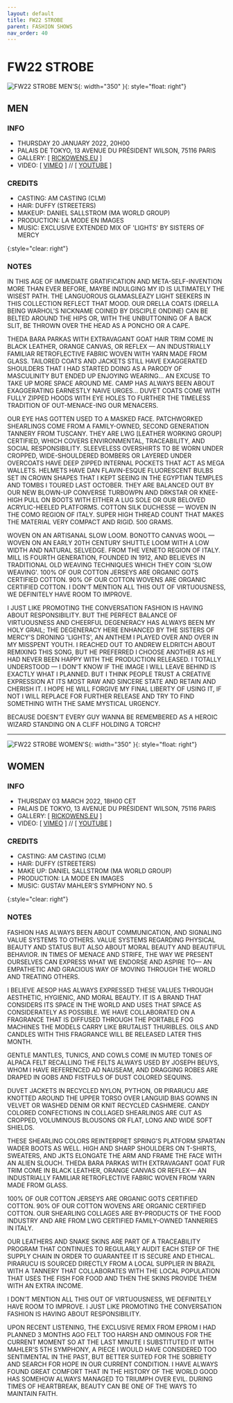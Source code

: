 ```yaml
---
layout: default
title: FW22 STROBE
parent: FASHION SHOWS
nav_order: 40
---
```


# FW22 STROBE

![FW22 STROBE MEN'S](/assets/images/fw22-m.jpg){: width="350" }{: style="float: right"}
## MEN

### INFO

- THURSDAY 20 JANUARY 2022, 20H00
- PALAIS DE TOKYO, 13 AVENUE DU PRÉSIDENT WILSON, 75116 PARIS 
- GALLERY: [ [RICKOWENS.EU](https://www.rickowens.eu/en/IT/collections/men-strobe-fw22) ]
- VIDEO: [ [VIMEO](https://vimeo.com/668660442) ] // [ [YOUTUBE](https://www.youtube.com/watch?v=NM6EuIJxeqc) ]

### CREDITS

- CASTING: AM CASTING (CLM)
- HAIR: DUFFY (STREETERS)
- MAKEUP: DANIEL SALLSTROM (MA WORLD GROUP)
- PRODUCTION: LA MODE EN IMAGES
- MUSIC: EXCLUSIVE EXTENDED MIX OF 'LIGHTS' BY SISTERS OF MERCY

{:style="clear: right"}

### NOTES

IN THIS AGE OF IMMEDIATE GRATIFICATION AND META-SELF-INVENTION MORE THAN EVER BEFORE, MAYBE INDULGING MY ID IS ULTIMATELY THE WISEST PATH. THE LANGUOROUS GLAMASLEAZY LIGHT SEEKERS IN THIS COLLECTION REFLECT THAT MOOD. 
OUR DRELLA COATS (DRELLA BEING WARHOL'S NICKNAME COINED BY DISCIPLE ONDINE) CAN BE BELTED AROUND THE HIPS OR, WITH THE UNBUTTONING OF A BACK SLIT, BE THROWN OVER THE HEAD AS A PONCHO OR A CAPE. 

THEDA BARA PARKAS WITH EXTRAVAGANT GOAT HAIR TRIM COME IN BLACK LEATHER, ORANGE CANVAS, OR REFLEX — AN INDUSTRIALLY FAMILIAR RETROFLECTIVE FABRIC WOVEN WITH YARN MADE FROM GLASS. 
TAILORED COATS AND JACKETS STILL HAVE EXAGGERATED SHOULDERS THAT I HAD STARTED DOING AS A PARODY OF MASCULINITY BUT ENDED UP ENJOYING WEARING... AN EXCUSE TO TAKE UP MORE SPACE AROUND ME. CAMP HAS ALWAYS BEEN ABOUT EXAGGERATING EARNESTLY NAIVE URGES... 
DUVET COATS COME WITH FULLY ZIPPED HOODS WITH EYE HOLES TO FURTHER THE TIMELESS TRADITION OF OUT-MENACE-ING OUR MENACERS. 

OUR EYE HAS GOTTEN USED TO A MASKED FACE. 
PATCHWORKED SHEARLINGS COME FROM A FAMILY-OWNED, SECOND GENERATION TANNERY FROM TUSCANY. THEY ARE LWG [LEATHER WORKING GROUP] CERTIFIED, WHICH COVERS ENVIRONMENTAL, TRACEABILITY, AND SOCIAL RESPONSIBILITY. 
SLEEVELESS OVERSHIRTS TO BE WORN UNDER CROPPED, WIDE-SHOULDERED BOMBERS OR LAYERED UNDER OVERCOATS HAVE DEEP ZIPPED INTERNAL POCKETS THAT ACT AS MEGA WALLETS. 
HELMETS HAVE DAN FLAVIN-ESQUE FLUORESCENT BULBS SET IN CROWN SHAPES THAT I KEPT SEEING IN THE EGYPTIAN TEMPLES AND TOMBS I TOURED LAST OCTOBER. 
THEY ARE BALANCED OUT BY OUR NEW BLOWN-UP CONVERSE TURBOWPN AND DRKSTAR OR KNEE- HIGH PULL ON BOOTS WITH EITHER A LUG SOLE OR OUR BELOVED ACRYLIC-HEELED PLATFORMS. 
COTTON SILK DUCHESSE — WOVEN IN THE COMO REGION OF ITALY. SUPER HIGH THREAD COUNT THAT MAKES THE MATERIAL VERY COMPACT AND RIGID. 500 GRAMS. 

WOVEN ON AN ARTISANAL SLOW LOOM. 
BONOTTO CANVAS WOOL — WOVEN ON AN EARLY 20TH CENTURY SHUTTLE LOOM WITH A LOW WIDTH AND NATURAL SELVEDGE. FROM THE VENETO REGION OF ITALY. MILL IS FOURTH GENERATION, FOUNDED IN 1912, AND BELIEVES IN TRADITIONAL OLD WEAVING TECHNIQUES WHICH THEY COIN 'SLOW WEAVING'. 
100% OF OUR COTTON JERSEYS ARE ORGANIC GOTS CERTIFIED COTTON. 
90% OF OUR COTTON WOVENS ARE ORGANIC CERTIFIED COTTON. 
I DON'T MENTION ALL THIS OUT OF VIRTUOUSNESS, WE DEFINITELY HAVE ROOM TO IMPROVE. 

I JUST LIKE PROMOTING THE CONVERSATION FASHION IS HAVING ABOUT RESPONSIBILITY. 
BUT THE PERFECT BALANCE OF VIRTUOUSNESS AND CHEERFUL DEGENERACY HAS ALWAYS BEEN MY HOLY GRAIL; THE DEGENERACY HERE ENHANCED BY THE SISTERS OF MERCY'S DRONING 'LIGHTS', AN ANTHEM I PLAYED OVER AND OVER IN MY MISSPENT YOUTH. I REACHED OUT TO ANDREW ELDRITCH ABOUT REMIXING THIS SONG, BUT HE PREFERRED I CHOOSE ANOTHER AS HE HAD NEVER BEEN HAPPY WITH THE PRODUCTION RELEASED. I TOTALLY UNDERSTOOD — I DON'T KNOW IF THE IMAGE I WILL LEAVE BEHIND IS EXACTLY WHAT I PLANNED. BUT I THINK PEOPLE TRUST A CREATIVE EXPRESSION AT ITS MOST RAW AND SINCERE STATE AND RETAIN AND CHERISH IT. I HOPE HE WILL FORGIVE MY FINAL LIBERTY OF USING IT, IF NOT I WILL REPLACE FOR FURTHER RELEASE AND TRY TO FIND SOMETHING WITH THE SAME MYSTICAL URGENCY. 

BECAUSE DOESN'T EVERY GUY WANNA BE REMEMBERED AS A HEROIC WIZARD STANDING ON A CLIFF HOLDING A TORCH? 


---
![FW22 STROBE WOMEN'S](/assets/images/fw22-w.jpg){: width="350" }{: style="float: right"}
## WOMEN

### INFO

- THURSDAY 03 MARCH 2022, 18H00 CET
- PALAIS DE TOKYO, 13 AVENUE DU PRÉSIDENT WILSON, 75116 PARIS
- GALLERY: [ [RICKOWENS.EU](https://www.rickowens.eu/en/IT/collections/women-strobe-fw22) ]
- VIDEO: [ [VIMEO](https://vimeo.com/685394485) ] // [ [YOUTUBE](https://www.youtube.com/watch?v=Kf67Z_vJ4Kc) ]

### CREDITS

- CASTING: AM CASTING (CLM)
- HAIR: DUFFY (STREETERS)
- MAKE UP: DANIEL SALLSTROM (MA WORLD GROUP)
- PRODUCTION: LA MODE EN IMAGES
- MUSIC: GUSTAV MAHLER'S SYMPHONY NO. 5

{:style="clear: right"}

### NOTES

FASHION HAS ALWAYS BEEN ABOUT COMMUNICATION, AND SIGNALING VALUE SYSTEMS TO OTHERS. VALUE SYSTEMS REGARDING PHYSICAL BEAUTY AND STATUS BUT ALSO ABOUT MORAL BEAUTY AND BEAUTIFUL BEHAVIOR. IN TIMES OF MENACE AND STRIFE, THE WAY WE PRESENT OURSELVES CAN EXPRESS WHAT WE ENDORSE AND ASPIRE TO— AN EMPATHETIC AND GRACIOUS WAY OF MOVING THROUGH THE WORLD AND TREATING OTHERS.

I BELIEVE AESOP HAS ALWAYS EXPRESSED THESE VALUES THROUGH AESTHETIC, HYGIENIC, AND MORAL BEAUTY. IT IS A BRAND THAT CONSIDERS ITS SPACE IN THE WORLD AND USES THAT SPACE AS CONSIDERATELY AS POSSIBLE. WE HAVE COLLABORATED ON A FRAGRANCE THAT IS DIFFUSED THROUGH THE PORTABLE FOG MACHINES THE MODELS CARRY LIKE BRUTALIST THURIBLES. OILS AND CANDLES WITH THIS FRAGRANCE WILL BE RELEASED LATER THIS MONTH.

GENTLE MANTLES, TUNICS, AND COWLS COME IN MUTED TONES OF ALPACA FELT RECALLING THE FELTS ALWAYS USED BY JOSEPH BEUYS, WHOM I HAVE REFERENCED AD NAUSEAM, AND DRAGGING ROBES ARE DRAPED IN GOBS AND FISTFULS OF DUST COLORED SEQUINS.

DUVET JACKETS IN RECYCLED NYLON, PYTHON, OR PIRARUCU ARE KNOTTED AROUND THE UPPER TORSO OVER LANGUID BIAS GOWNS IN VELVET OR WASHED DENIM OR KNIT RECYCLED CASHMERE.
CANDY COLORED CONFECTIONS IN COLLAGED SHEARLINGS ARE CUT AS CROPPED, VOLUMINOUS BLOUSONS OR FLAT, LONG AND WIDE SOFT SHIELDS.

THESE SHEARLING COLORS REINTERPRET SPRING'S PLATFORM SPARTAN WADER BOOTS AS WELL.
HIGH AND SHARP SHOULDERS ON T-SHIRTS, SWEATERS, AND JKTS ELONGATE THE ARM AND FRAME THE FACE WITH AN ALIEN SLOUCH.
THEDA BARA PARKAS WITH EXTRAVAGANT GOAT FUR TRIM COME IN BLACK LEATHER, ORANGE CANVAS OR REFLEX— AN INDUSTRIALLY FAMILIAR RETROFLECTIVE FABRIC WOVEN FROM YARN MADE FROM GLASS.

100% OF OUR COTTON JERSEYS ARE ORGANIC GOTS CERTIFIED COTTON.
90% OF OUR COTTON WOVENS ARE ORGANIC CERTIFIED COTTON.
OUR SHEARLING COLLAGES ARE BY-PRODUCTS OF THE FOOD INDUSTRY AND ARE FROM LWG CERTIFIED FAMILY-OWNED TANNERIES IN ITALY.

OUR LEATHERS AND SNAKE SKINS ARE PART OF A TRACEABILITY PROGRAM THAT CONTINUES TO REGULARLY AUDIT EACH STEP OF THE SUPPLY CHAIN IN ORDER TO GUARANTEE IT IS SECURE AND ETHICAL.
 PIRARUCU IS SOURCED DIRECTLY FROM A LOCAL SUPPLIER IN BRAZIL WITH A TANNERY THAT COLLABORATES WITH THE LOCAL POPULATION THAT USES THE FISH FOR FOOD AND THEN THE SKINS PROVIDE THEM WITH AN EXTRA INCOME.

I DON'T MENTION ALL THIS OUT OF VIRTUOUSNESS, WE DEFINITELY HAVE ROOM TO IMPROVE. I JUST LIKE PROMOTING THE CONVERSATION FASHION IS HAVING ABOUT RESPONSIBILITY.

UPON RECENT LISTENING, THE EXCLUSIVE REMIX FROM EPROM I HAD PLANNED 3 MONTHS AGO FELT TOO HARSH AND OMINOUS FOR THE CURRENT MOMENT SO AT THE LAST MINUTE I SUBSTITUTED IT WITH MAHLER'S 5TH SYMPHONY, A PIECE I WOULD HAVE CONSIDERED TOO SENTIMENTAL IN THE PAST, BUT BETTER SUITED FOR THE SOBRIETY AND SEARCH FOR HOPE IN OUR CURRENT CONDITION.
I HAVE ALWAYS FOUND GREAT COMFORT THAT IN THE HISTORY OF THE WORLD GOOD HAS SOMEHOW ALWAYS MANAGED TO TRIUMPH OVER EVIL. DURING TIMES OF HEARTBREAK, BEAUTY CAN BE ONE OF THE WAYS TO MAINTAIN FAITH.
